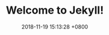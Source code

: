 ---
layout: post
title:  "Welcome to Jekyll!"
date:   2018-11-19 15:13:28 +0800
categories: jekyll update
---
